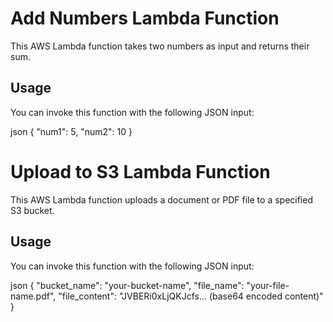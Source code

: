 # Add Numbers Lambda Function

This AWS Lambda function takes two numbers as input and returns their sum.

## Usage

You can invoke this function with the following JSON input:

json
{
    "num1": 5,
    "num2": 10
}



# Upload to S3 Lambda Function

This AWS Lambda function uploads a document or PDF file to a specified S3 bucket.

## Usage

You can invoke this function with the following JSON input:

json
{
    "bucket_name": "your-bucket-name",
    "file_name": "your-file-name.pdf",
    "file_content": "JVBERi0xLjQKJcfs... (base64 encoded content)"
}
